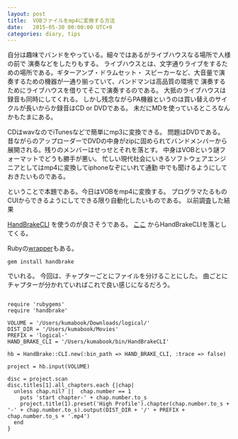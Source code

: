 ```yaml
---
layout: post
title:  VOBファイルをmp4に変換する方法
date:   2015-05-30 00:00:00 UTC+9
categories: diary, tips
---
```


自分は趣味でバンドをやっている。細々ではあるがライブハウスなる場所で人様の前で
演奏などをしたりもする。
ライブハウスとは、文字通りライブをするための場所である。ギターアンプ・ドラムセット・
スピーカーなど、大音量で演奏するための機器が一通り揃っていて、バンドマンは高品質の環境で
演奏するためにライブハウスを借りてそこで演奏するのである。
大抵のライブハウスは録音も同時にしてくれる。
しかし残念ながらPA機器というのは買い替えのサイクルが長いからか録音はCD or DVDである。
未だにMDを使っているところなんかもたまにある。

CDはwavなのでiTunesなどで簡単にmp3に変換できる。
問題はDVDである。
昔ながらのアップローダーでDVDの中身がzipに固められてバンドメンバーから展開される。残りのメンバーはせっせとそれを落とす。
中身はVOBという謎フォーマットでどうも勝手が悪い。
忙しい現代社会にいきるソフトウェアエンジニアとしてはmp4に変換してiphoneなぞにいれて通勤
中でも聞けるようにしておきたいものである。

ということで本題である。今日はVOBをmp4に変換する。
プログラマたるものCUIからできるようにしてできる限り自動化したいものである。
以前調査した結果

[HandBrakeCLI](https://trac.handbrake.fr/wiki/CLIGuide) を使うのが良さそうである。
[ここ](https://handbrake.fr/downloads2.php) からHandBrakeCLIを落としてくる。

Rubyの[wrapper](https://github.com/rsutphin/handbrake.rb)もある。

```
gem install handbrake
```

でいれる。
今回は、チャプターごとにファイルを分けることにした。
曲ごとにチャプターが分かれていればこれで良い感じになるだろう。

```

require 'rubygems'
require 'handbrake'

VOLUME = '/Users/kumabook/Downloads/logical/'
DIST_DIR = '/Users/kumabook/Movies'
PREFIX = 'logical-'
HAND_BRAKE_CLI = '/Users/kumabook/bin/HandBrakeCLI'

hb = HandBrake::CLI.new(:bin_path => HAND_BRAKE_CLI, :trace => false)

project = hb.input(VOLUME)

disc = project.scan
disc.titles[1].all_chapters.each {|chap|
  unless chap.nil? ||  chap.number == 1
    puts 'start chapter-' + chap.number.to_s
    project.title(1).preset('High Profile').chapter(chap.number.to_s + '-' + chap.number.to_s).output(DIST_DIR + '/' + PREFIX + chap.number.to_s + '.mp4')
  end
}
```
